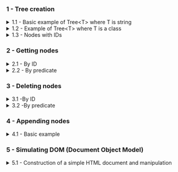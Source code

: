 
### 1 - Tree creation
<details>
  <summary>1.1 - Basic example of Tree&lt;T> where T is string </summary>
  <br>
  <img src="src/SyntaxChecked.FluentSimpleTree.Examples/SyntaxChecked.FluentSimpleTree.Examples/TreeCreation/basictree1.svg">

  <p></p>

  Code:
  ```csharp
      var myTree = new Tree<string>("a");
      var root = myTree.RootNode; //a

      root
        .AddChildren(new[] { "b", "c", "d", "g" })[1] //c
          .AddChildren(new[] { "e", "f" })[0] //e
            .AddChildren(new[] { "h", "i" })[0] //h
            .Parent //e
          .NextSibling //f
            .AddChildren(new[] { "j" })[0] //j
              .AddChildren(new[] { "r", "s", "t" })[2] //t
                .AddChildren(new[] { "z", "k" });
  ```
  Output:

  ![](src/SyntaxChecked.FluentSimpleTree.Examples/SyntaxChecked.FluentSimpleTree.Examples/TreeCreation/output1.png)

  [Full code here](src/SyntaxChecked.FluentSimpleTree.Examples/SyntaxChecked.FluentSimpleTree.Examples/TreeCreation/Example1.cs).
  <hr>
</details>

<details>
  <summary>1.2 - Example of Tree&lt;T> where T is a class</summary>
  <br>
  <img src="https://upload.wikimedia.org/wikipedia/commons/thumb/8/8e/Family_tree.svg/1024px-Family_tree.svg.png" width="60%" style="background-color:white;">

  <p></p>

  Code:
  ```csharp
      var p1 = new Person("Lucas") { Age = 80 };
      var p2 = new Person("Mary") { Age = 60 };
      var p3 = new Person("Jason") { Age = 58 };
      var p4 = new Person("Peter") { Age = 55 };
      var p5 = new Person("Fred") { Age = 35 };
      var p6 = new Person("Jane") { Age = 32 };
      var p7 = new Person("Sean") { Age = 29 };
      var p8 = new Person("Jessica") { Age = 31 };
      var p9 = new Person("Hannah") { Age = 33 };
      var p10 = new Person("Joseph") { Age = 12 };
      var p11 = new Person("John") { Age = 8 };
      var p12 = new Person("Laura") { Age = 3 };

    var myTree = new Tree<Person>(p1);
    var root = myTree.RootNode; //Lucas

    root
      .AddChildren(new Person[] { p2, p3, p4 })[0] //Mary
        .AddChildren(new Person[] { p5, p6 })[0] //Fred
        .Parent //Mary
      .NextSibling //Jason
        .AddChildren(new Person[] { p7, p8, p9 })[1] //Jessica
          .AddChildren(new Person[] { p10, p11, p12 });
  ```
  Output:

  ![](src/SyntaxChecked.FluentSimpleTree.Examples/SyntaxChecked.FluentSimpleTree.Examples/TreeCreation/output2.png)

  [Full code here](src/SyntaxChecked.FluentSimpleTree.Examples/SyntaxChecked.FluentSimpleTree.Examples/TreeCreation/Example2.cs).
  <hr>
</details>

<details>
  <summary>1.3 - Nodes with IDs</summary>
  <br>
  <img src="src/SyntaxChecked.FluentSimpleTree.Examples/SyntaxChecked.FluentSimpleTree.Examples/TreeCreation/tree_ids.svg" width="75%">

  <p></p>

  Code:
  ```csharp
      var myTree = new Tree<string>();
      var root = myTree.RootNode;

      root
        .AddChildren(new[] { ("CEO", "John Smith") })[0] //CEO
          .AddChildren(new[] { ("VP_Marketing", "Susan Jones"),
                              ("VP_Sales", "Rachel Parker"),
                              ("VP_Production", "Tom Allen") })[0] //VP Marketing
            .AddChildren(new[] { ("Manager1", "Alice Johnson") })[0] //Manager1
            .Parent //VP Marketing
          .NextSibling //VP Sales
            .AddChildren(new[] { ("Manager2", "Michael Gross") })[0] //Manager2
            .Parent //VP Sales
          .NextSibling //VP Production
            .AddChildren(new[] { ("Manager3", "Kathy Roberts") }); //Manager3
  ```
  Output:

  ![](src/SyntaxChecked.FluentSimpleTree.Examples/SyntaxChecked.FluentSimpleTree.Examples/TreeCreation/output3.png)

  [Full code here](src/SyntaxChecked.FluentSimpleTree.Examples/SyntaxChecked.FluentSimpleTree.Examples/TreeCreation/Example3.cs).
  <hr>
</details>

### 2 - Getting nodes
<details>
  <summary>2.1 - By ID</summary>
  <br>
  <img src="src/SyntaxChecked.FluentSimpleTree.Examples/SyntaxChecked.FluentSimpleTree.Examples/NodeSearching/node_searching.svg" width="75%">

  <p></p>

  Code:
  ```csharp
      var myTree = new Tree<string>();
      var root = myTree.RootNode;

      root
        .AddChildren(new[] { ("CEO", "John Smith") })[0] //CEO
          .AddChildren(new[] { ("VP_Marketing", "Susan Jones"),
                                ("VP_Sales", "Rachel Parker"),
                                ("VP_Production", "Tom Allen") })[0] //VP Marketing
            .AddChildren(new[] { ("Manager1", "Alice Johnson") })[0] //Manager1
            .Parent //VP Marketing
          .NextSibling //VP Sales
            .AddChildren(new[] { ("Manager2", "Michael Gross") })[0] //Manager2
            .Parent //VP Sales
          .NextSibling //VP Production
            .AddChildren(new[] { ("Manager3", "Kathy Roberts") }); //Manager3

      //You can search the whole tree
      var vp_sales = myTree.GetNodeById("VP_Sales");

      //Or from a specific node
      var manager3 = root.GetDescendant("Manager3");
  ```
  Output:

  ![](src/SyntaxChecked.FluentSimpleTree.Examples/SyntaxChecked.FluentSimpleTree.Examples/NodeSearching/output1.png)

  [Full code here](src/SyntaxChecked.FluentSimpleTree.Examples/SyntaxChecked.FluentSimpleTree.Examples/NodeSearching/Example4.cs).
  <hr>
</details>

<details>
  <summary>2.2 - By predicate</summary>
  <details>
  <summary>2.2.1 - Tree&lt;T> where T is a value type</summary>
  <br>
  <img src="src/SyntaxChecked.FluentSimpleTree.Examples/SyntaxChecked.FluentSimpleTree.Examples/NodeSearching/node_searching_2.svg" width="40%">

  <p></p>

  Code:
  ```csharp
        var myTree = new Tree<int>(34);
        var root = myTree.RootNode;

        root
          .AddChildren(new[] { 21, 13 })[0] //21
            .AddChildren(new[] { 13, 8 })[0] //13
              .AddChildren(new[] { 8, 5 })[0] //8
                .AddChildren(new[] { 5, 3 })[0] //5
                  .AddChildren(new[] { 3, 2 })[0] //3
                    .AddChildren(new[] { 2, 1 })[0] //2
                      .AddChildren(new[] { 1, 1 });

        var oddElements = myTree
                            .GetNodes(data => data % 2 != 0)
                            .Select(node => node.Data);

        var EvenElements = myTree
                            .GetNodes(data => data % 2 == 0)
                            .Select(node => node.Data);
  ```
  Output:

  ![](src/SyntaxChecked.FluentSimpleTree.Examples/SyntaxChecked.FluentSimpleTree.Examples/NodeSearching/output2.png)

  [Full code here](src/SyntaxChecked.FluentSimpleTree.Examples/SyntaxChecked.FluentSimpleTree.Examples/NodeSearching/Example5.cs).
  <hr>
  </details>

  <details>
  <summary>2.2.2 - Tree&lt;string></summary>
  <br>
  <img src="src/SyntaxChecked.FluentSimpleTree.Examples/SyntaxChecked.FluentSimpleTree.Examples/NodeSearching/node_searching_3.svg" width="100%"/>

  <p></p>

  Code:
  ```csharp
        var myTree = new Tree<string>("college");

        var math = myTree.RootNode
                            .AddChildren(new[] { "areas" })[0]
                              .AddChildren(new[] { "Mathematics", "Physics", "Chemistry" })[0]; //Mathematics

        math
          .AddChildren(new[] { "professors", "students" })[0] //professors
            .AddChildren(new[] { "Andrew Dykstra", "James Burton" })[0] //Andrew Dykstra
            .Parent //professors
          .NextSibling //students
            .AddChildren(new[] { "Paul", "Jean" });

        var physics = myTree.RootNode.GetDescendants(item => item == "Physics")[0];

        physics
          .AddChildren(new[] { "professors", "students" })[0] //professors
            .AddChildren(new[] { "Megan M. Smith", "Adam Lark" })[0] //Megan M. Smith
            .Parent //professors
          .NextSibling //students
            .AddChildren(new[] { "James", "Richard" });

        var chemistry = myTree.RootNode.GetDescendants(item => item == "Chemistry")[0];

        chemistry
          .AddChildren(new[] { "professors", "students" })[0] //professors
            .AddChildren(new[] { "Max Majireck", "Michael Welsh" })[0] //
            .Parent //professors
          .NextSibling //students
            .AddChildren(new[] { "Robert", "Monica" });

        var professorsBranches = myTree.RootNode.GetDescendants(item => item == "professors");

        var namesWithPrefixM = professorsBranches
                                .SelectMany(item => item
                                                    .GetChildren(professorName => professorName
                                                                                    .StartsWith("M")));

        var areasBranches = myTree.RootNode.GetDescendants(item => item == "areas");

        var namesWithPrefixJ = areasBranches
                                .SelectMany(item => item
                                                    .GetDescendants(item => item.StartsWith("J")));
  ```
  Output:

  ![](src/SyntaxChecked.FluentSimpleTree.Examples/SyntaxChecked.FluentSimpleTree.Examples/NodeSearching/output3.png)

  [Full code here](src/SyntaxChecked.FluentSimpleTree.Examples/SyntaxChecked.FluentSimpleTree.Examples/NodeSearching/Example6.cs).
  <hr>
  </details>

  <details>
  <summary>2.2.3 - Tree&lt;T> where T is a class</summary>
  <br>
  <img src="src/SyntaxChecked.FluentSimpleTree.Examples/SyntaxChecked.FluentSimpleTree.Examples/NodeSearching/node_searching_4.svg" width="85%">

  <p></p>

  Code:
  ````csharp
      var homeDir = DirTree.RootNode.GetChildren(item => item.Name == "home")[0];

      homeDir
        .AddChildren(new[] { myDirectory })[0]
          .AddChildren(new[] { pdfDocument });

      var sysDirs = DirTree.GetNodes(item => item.Name != "/" &&
                                      item.Type == StorageUnitType.Directory &&
                                      item.Flags == "s");

      var shBinaries = DirTree.GetNodes(item => item.Name.EndsWith("sh") &&
                                        item.Type == StorageUnitType.File &&
                                        item.Flags == "x");

      var utilBinaries = DirTree.GetNodes(item => item.Type == StorageUnitType.File &&
                                          item.Flags == "x" &&
                                          (item.Name == "cat" || item.Name == "cron"));

      var configRulesFiles = DirTree.GetNodes(item => item.Type == StorageUnitType.File &&
                                          item.Flags == "d" &&
                                          item.Extension?.Contains("rules") == true);

      var userDirs = DirTree.GetNodes(item => item.Type == StorageUnitType.Directory &&
                                          item.Flags == "u");

      var userDocAlgebra = DirTree.GetNodes(item => item.Type == StorageUnitType.File &&
                                          item.Flags == "u" &&
                                          item.Extension?.Contains("pdf") == true &&
                                          item.Title?.Contains("Algebra") == true);
  ````
  Output:

  [output4.txt](src/SyntaxChecked.FluentSimpleTree.Examples/SyntaxChecked.FluentSimpleTree.Examples/NodeSearching/output4.txt)

  [Full code here](src/SyntaxChecked.FluentSimpleTree.Examples/SyntaxChecked.FluentSimpleTree.Examples/NodeSearching/Example7.cs).
  <hr>
  </details>
</details>

### 3 - Deleting nodes
<details>
  <summary>3.1 -By ID</summary>
  <br>
  <img src="src/SyntaxChecked.FluentSimpleTree.Examples/SyntaxChecked.FluentSimpleTree.Examples/NodeDeletion/node_deletion.svg" width="75%">

  <p></p>

  Code:
  ```csharp
      root
        .AddChildren(new[] { ("CEO", "John Smith") })[0] //CEO
          .AddChildren(new[] { ("VP_Marketing", "Susan Jones"),
                                ("VP_Sales", "Rachel Parker"),
                                ("VP_Production", "Tom Allen") })[0] //VP Marketing
            .AddChildren(new[] { ("Manager1", "Alice Johnson") })[0] //Manager1
            .Parent //VP Marketing
          .NextSibling //VP Sales
            .AddChildren(new[] { ("Manager2", "Michael Gross") })[0] //Manager2
            .Parent //VP Sales
          .NextSibling //VP Production
            .AddChildren(new[] { ("Manager3", "Kathy Roberts") }); //Manager3

      root.RemoveDescendant("VP_Sales");
      root.RemoveDescendant("Manager1");
  ```
  Output:

  [output1.txt](src/SyntaxChecked.FluentSimpleTree.Examples/SyntaxChecked.FluentSimpleTree.Examples/NodeDeletion/output1.txt)

  [Full code here](src/SyntaxChecked.FluentSimpleTree.Examples/SyntaxChecked.FluentSimpleTree.Examples/NodeDeletion/Example8.cs).
  <hr>
</details>

<details>
 <summary>3.2 -By predicate</summary>
  <br>
  <img src="src/SyntaxChecked.FluentSimpleTree.Examples/SyntaxChecked.FluentSimpleTree.Examples/NodeDeletion/node_deletion_2.svg" width="75%">

  <p></p>

  Code:
  ```csharp
      root
        .AddChildren(new[] { "Lucas" })[0] //Lucas
          .AddChildren(new[] { "Mary", "Jason", "Peter" })[0] //Mary
            .AddChildren(new[] { "Fred", "Jane" })[0] //Fred
            .Parent //Mary
          .NextSibling //Jason
            .AddChildren(new[] { "Sean", "Jessica", "Hannah" })[1] //Jessica
              .AddChildren(new[] { "Joseph", "John", "Jennifer" });

      root.RemoveDescendants(item => item == "Jane" || item.StartsWith("Je"));
  ```
  Output:

  [output2.txt](src/SyntaxChecked.FluentSimpleTree.Examples/SyntaxChecked.FluentSimpleTree.Examples/NodeDeletion/output2.txt)

  [Full code here](src/SyntaxChecked.FluentSimpleTree.Examples/SyntaxChecked.FluentSimpleTree.Examples/NodeDeletion/Example9.cs).
 <hr>
</details>

### 4 - Appending nodes
<details>
  <summary>4.1 - Basic example</summary>
  <br>
  <img src="src/SyntaxChecked.FluentSimpleTree.Examples/SyntaxChecked.FluentSimpleTree.Examples/NodeAppending/node_appending.png" width="75%">

  <p></p>

  Code:
  ```csharp
      var tree1 = new Tree<string>("a");
      var t1_root = tree1.RootNode;

      t1_root
        .AddChildren(new[] { "b", "c", "d" })[1] //c
          .AddChildren(new[] { "e", "f" })[0] //e
            .AddChildren(new[] { "h", "i" });

      var removedNodes = t1_root.RemoveDescendants(node => node == "e");

      var tree2 = new Tree<string>("j");
      var t2_root = tree2.RootNode;

      t2_root
        .AddChildren(new[] { "k", "l" })[0] //k
          .AddChildren(new[] { "m", "n" })[0] //m
          .Parent //k
        .NextSibling //l
          .AddChildren(new[] { "o" });

      var node_l = t2_root.GetDescendants(node => node == "l")[0];

      node_l.AppendNodes(removedNodes);
  ```
  Output:

  [output.txt](src/SyntaxChecked.FluentSimpleTree.Examples/SyntaxChecked.FluentSimpleTree.Examples/NodeAppending/output.txt)

  [Full code here](src/SyntaxChecked.FluentSimpleTree.Examples/SyntaxChecked.FluentSimpleTree.Examples/NodeAppending/Example10.cs).
  <hr>
</details>

### 5 - Simulating DOM (Document Object Model)
<details>
  <summary>5.1 - Construction of a simple HTML document and manipulation</summary>
</details>